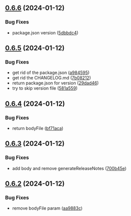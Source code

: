 ## [0.6.6](https://github.com/paveldonehq/Test-Buddy-CI-CD/compare/v0.6.5...v0.6.6) (2024-01-12)


### Bug Fixes

* package.json version ([5dbbdc4](https://github.com/paveldonehq/Test-Buddy-CI-CD/commit/5dbbdc4ff814f1b66e866a06be08f44c430a2ca4))



## [0.6.5](https://github.com/paveldonehq/Test-Buddy-CI-CD/compare/v0.6.4...v0.6.5) (2024-01-12)


### Bug Fixes

* get rid of the package.json ([a984595](https://github.com/paveldonehq/Test-Buddy-CI-CD/commit/a9845952d8b3ceed80e533ae142416e9ccec6eb1))
* get rid the CHANGELOG.md ([7b08212](https://github.com/paveldonehq/Test-Buddy-CI-CD/commit/7b082127df9c2812a08b484d8e43fde9f342f959))
* return package.json for version ([29dad46](https://github.com/paveldonehq/Test-Buddy-CI-CD/commit/29dad46698e1faaea08bbb4850829bdfadf99f17))
* try to skip version file ([581a559](https://github.com/paveldonehq/Test-Buddy-CI-CD/commit/581a559bf09b71cfeb7e73605b20bba7373eaf7c))



## [0.6.4](https://github.com/paveldonehq/Test-Buddy-CI-CD/compare/v0.6.3...v0.6.4) (2024-01-12)


### Bug Fixes

* return bodyFile ([bf71aca](https://github.com/paveldonehq/Test-Buddy-CI-CD/commit/bf71acadb7b95b293d554ec9033ee04bf2e6feeb))



## [0.6.3](https://github.com/paveldonehq/Test-Buddy-CI-CD/compare/v0.6.2...v0.6.3) (2024-01-12)


### Bug Fixes

* add body and remove generateReleaseNotes ([700b45e](https://github.com/paveldonehq/Test-Buddy-CI-CD/commit/700b45e7616a4623f505a3a50dbd8adfd456ac64))



## [0.6.2](https://github.com/paveldonehq/Test-Buddy-CI-CD/compare/v0.6.1...v0.6.2) (2024-01-12)


### Bug Fixes

* remove bodyFile param ([aa9883c](https://github.com/paveldonehq/Test-Buddy-CI-CD/commit/aa9883cb010a6481d69fa814f6e2e768c322b44e))



